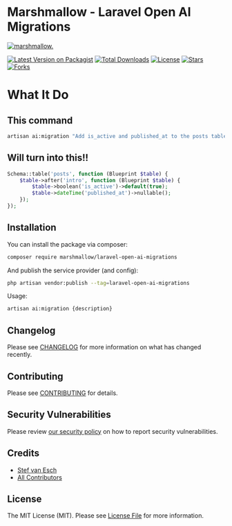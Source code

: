 # Marshmallow - Laravel Open AI Migrations

[![marshmallow.](https://marshmallow.dev/cdn/media/logo-red-237x46.png "marshmallow.")](https://marshmallow.dev)

[![Latest Version on Packagist](https://img.shields.io/packagist/v/marshmallow/laravel-open-ai-migrations.svg)](https://packagist.org/packages/marshmallow/laravel-open-ai-migrations)
[![Total Downloads](https://img.shields.io/packagist/dt/marshmallow/laravel-open-ai-migrations.svg)](https://packagist.org/packages/marshmallow/laravel-open-ai-migrations)
[![License](https://img.shields.io/packagist/l/marshmallow/laravel-open-ai-migrations.svg)](https://gitlab.com/marshmallowdev)
[![Stars](https://img.shields.io/github/stars/marshmallow-packages/laravel-open-ai-migrations?color=yellow&style=plastic)](https://github.com/marshmallow-packages/laravel-open-ai-migrations)
[![Forks](https://img.shields.io/github/forks/marshmallow-packages/laravel-open-ai-migrations?color=brightgreen&style=plastic)](https://github.com/marshmallow-packages/laravel-open-ai-migrations)

# What It Do

## This command

```bash
artisan ai:migration "Add is_active and published_at to the posts table after intro"
```

## Will turn into this!!

```php
Schema::table('posts', function (Blueprint $table) {
    $table->after('intro', function (Blueprint $table) {
        $table->boolean('is_active')->default(true);
        $table->dateTime('published_at')->nullable();
    });
});
```

## Installation

You can install the package via composer:

```bash
composer require marshmallow/laravel-open-ai-migrations
```

And publish the service provider (and config):

```bash
php artisan vendor:publish --tag=laravel-open-ai-migrations
```

Usage:

```bash
artisan ai:migration {description}
```

## Changelog

Please see [CHANGELOG](CHANGELOG.md) for more information on what has changed recently.

## Contributing

Please see [CONTRIBUTING](.github/CONTRIBUTING.md) for details.

## Security Vulnerabilities

Please review [our security policy](../../security/policy) on how to report security vulnerabilities.

## Credits

-   [Stef van Esch](https://github.com/stefvanesch)
-   [All Contributors](../../contributors)

## License

The MIT License (MIT). Please see [License File](LICENSE.md) for more information.

